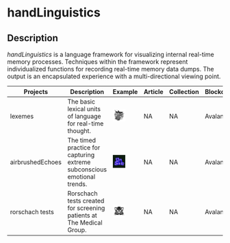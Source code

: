 # handLinguistics

## Description

*handLinguistics* is a language framework for visualizing internal real-time memory processes. Techniques within the framework represent individualized functions for recording real-time memory data dumps. The output is an encapsulated experience with a multi-directional viewing point. 

| Projects      | Description                                                  | Example  | Article | Collection | Blockchain |
| ------------ | ------------------------------------------------------------ | --- | --- | --- | --- |
| lexemes             | The basic lexical units of language for real-time thought.            |    <img height="50%" width="50%" src="https://github.com/cskonopka/syncretism-network/blob/main/assets/hl-lexemes-01.png"/>   | NA | NA | Avalanche |
| airbrushedEchoes    | The timed practice for capturing extreme subconscious emotional trends.            |    <img height="50%" width="50%" src="https://github.com/cskonopka/syncretism-network/blob/main/assets/hl-airbrushedechoes.png"/> | NA | NA | Avalanche |
| rorschach tests    | Rorschach tests created for screening patients at The Medical Group.            |    <img height="50%" width="50%" src="https://github.com/cskonopka/syncretism-network/blob/main/assets/hl-rorschach.webp"/> | NA | NA | Avalanche |
